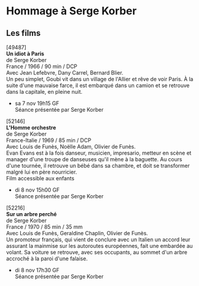 # Hommage à Serge Korber

## Les films

[49487]  
**Un idiot à Paris**  
de Serge Korber  
France / 1966 / 90 min / DCP  
Avec Jean Lefebvre, Dany Carrel, Bernard Blier.  
Un peu simplet, Goubi vit dans un village de l'Allier et rêve de voir Paris. À la suite d'une mauvaise farce, il est embarqué dans un camion et se retrouve dans la capitale, en pleine nuit.

- sa 7 nov 19h15 GF  
Séance présentée par Serge Korber

[52146]  
**L'Homme orchestre**  
de Serge Korber  
France-Italie / 1969 / 85 min / DCP  
Avec Louis de Funès, Noëlle Adam, Olivier de Funès.  
Evan Evans est à la fois danseur, musicien, impresario, metteur en scène et manager d'une troupe de danseuses qu'il mène à la baguette. Au cours d'une tournée, il retrouve un bébé dans sa chambre, et doit se transformer malgré lui en père nourricier.  
Film accessible aux enfants

- di 8 nov 15h00 GF  
Séance présentée par Serge Korber

[52216]  
**Sur un arbre perché**  
de Serge Korber  
France / 1970 / 85 min / 35 mm  
Avec Louis de Funès, Geraldine Chaplin, Olivier de Funès.  
Un promoteur français, qui vient de conclure avec un Italien un accord leur assurant la mainmise sur les autoroutes européennes, fait une embardée au volant. Sa voiture se retrouve, avec ses occupants, au sommet d'un arbre accroché à la paroi d'une falaise.

- di 8 nov 17h30 GF  
Séance présentée par Serge Korber

